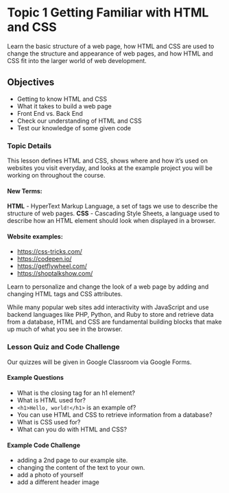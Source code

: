 # Topic 1 Getting Familiar with HTML and CSS

Learn the basic structure of a web page, how HTML and CSS are used to change the structure and appearance of web pages, and how HTML and CSS fit into the larger world of web development.

## Objectives

- Getting to know HTML and CSS
- What it takes to build a web page
- Front End vs. Back End
- Check our understanding of HTML and CSS
- Test our knowledge of some given code

### Topic Details

This lesson defines HTML and CSS, shows where and how it’s used on websites you visit everyday, and looks at the example project you will be working on throughout the course.

#### New Terms:
**HTML** - HyperText Markup Language, a set of tags we use to describe the structure of web pages.
**CSS** - Cascading Style Sheets, a language used to describe how an HTML element should look when displayed in a browser.

#### Website examples:

- https://css-tricks.com/
- https://codepen.io/
- https://getflywheel.com/
- https://shoptalkshow.com/

Learn to personalize and change the look of a web page by adding and changing HTML tags and CSS attributes.

While many popular web sites add interactivity with JavaScript and use backend languages like PHP, Python, and Ruby to store and retrieve data from a database, HTML and CSS are fundamental building blocks that make up much of what you see in the browser.

### Lesson Quiz and Code Challenge

Our quizzes will be given in Google Classroom via Google Forms.

#### Example Questions

- What is the closing tag for an h1 element?
- What is HTML used for?
- ```<h1>Hello, world!</h1>``` is an example of?
- You can use HTML and CSS to retrieve information from a database?
- What is CSS used for?
- What can you do with HTML and CSS?

#### Example Code Challenge

- adding a 2nd page to our example site.
- changing the content of the text to your own.
- add a photo of yourself
- add a different header image